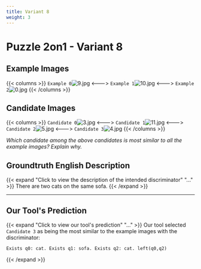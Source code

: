 ```yaml
---
title: Variant 8
weight: 3
---
```


# Puzzle 2on1 - Variant 8

## Example Images
{{< columns >}}
`Example 0`![9.jpg](/natscene_data/images/9.jpg)
<--->
`Example 1`![10.jpg](/natscene_data/images/10.jpg)
<--->
`Example 2`![0.jpg](/natscene_data/images/0.jpg)
{{< /columns >}}

## Candidate Images
{{< columns >}}
`Candidate 0`![3.jpg](/natscene_data/images/3.jpg)
<--->
`Candidate 1`![11.jpg](/natscene_data/images/11.jpg)
<--->
`Candidate 2`![5.jpg](/natscene_data/images/5.jpg)
<--->
`Candidate 3`![4.jpg](/natscene_data/images/4.jpg)
{{< /columns >}}

*Which candidate among the above candidates is most similar to all the example images? Explain why.*

## Groundtruth English Description

{{< expand "Click to view the description of the intended discriminator" "..." >}}
There are two cats on the same sofa.
{{< /expand >}}

---



## Our Tool's Prediction

{{< expand "Click to view our tool's prediction" "..." >}}
Our tool selected `Candidate 3` as being the most similar to the example images with the discriminator:
```plaintext
Exists q0: cat. Exists q1: sofa. Exists q2: cat. left(q0,q2)
```
{{< /expand >}}
